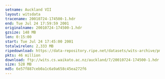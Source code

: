 ```yaml
---
setname: Auckland VII
layout: witsdata
tracename: 20010724-174500-1.hdr
end: Tue Jul 24 17:59:59 2001
originalname: 20010724-174500-1.hdr
gzsize: 148 MB
len: 0:15:00
start: Tue Jul 24 17:45:00 2001
totalwirelen: 2,333 MB
ripedownload: https://data-repository.ripe.net/datasets/wits-archive/pma/long/auck/7//20010724-174500-1.hdr.gz
pkts: 46 million
download: ftp://wits.cs.waikato.ac.nz/auckland/7/20010724-174500-1.hdr.gz
size: 528 MB
md5: 6e57f887ceb0a1c6a9a658c45ea272f6
---
```

